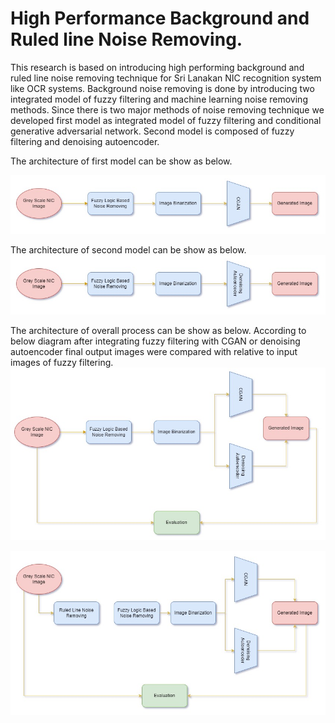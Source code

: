 # High Performance Background and Ruled line Noise Removing.

<!-- <p align="center"> -->
  
<dt>
This research is based on introducing high performing background and ruled line noise removing technique for Sri Lanakan NIC recognition system like OCR systems. Background noise removing is done by introducing two integrated model of fuzzy filtering and machine learning noise removing methods. Since there is two major methods of noise removing technique we developed first model as integrated model of fuzzy filtering and conditional generative adversarial network. Second model  is composed of fuzzy filtering and denoising autoencoder.
</dt> 
<!-- </p> -->

The architecture of first model can be show as below.

![This is an image](images/Model_1.jpg)

The architecture of second model can be show as below.
![This is an image](images/Model_2.jpg)


The architecture of overall process can be show as below. According to below diagram after integrating fuzzy filtering with CGAN or denoising autoencoder final output images were compared with relative to input images of fuzzy filtering.
![This is an image](images/overall_background_noise_removing.jpg)

![This is an image](images/overall.jpg)
